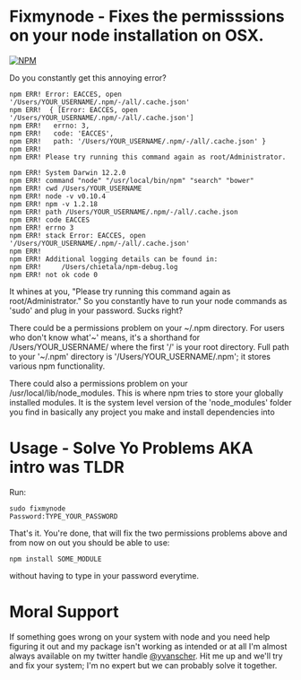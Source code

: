Fixmynode - Fixes the permisssions on your node installation on OSX.
============================================================
[![NPM](https://nodei.co/npm/fixmynode.png?downloads=true&downloadRank=true&stars=true)](https://nodei.co/npm/fixmynode/)

Do you constantly get this annoying error?
```
npm ERR! Error: EACCES, open '/Users/YOUR_USERNAME/.npm/-/all/.cache.json'
npm ERR!  { [Error: EACCES, open '/Users/YOUR_USERNAME/.npm/-/all/.cache.json']
npm ERR!   errno: 3,
npm ERR!   code: 'EACCES',
npm ERR!   path: '/Users/YOUR_USERNAME/.npm/-/all/.cache.json' }
npm ERR!
npm ERR! Please try running this command again as root/Administrator.

npm ERR! System Darwin 12.2.0
npm ERR! command "node" "/usr/local/bin/npm" "search" "bower"
npm ERR! cwd /Users/YOUR_USERNAME
npm ERR! node -v v0.10.4
npm ERR! npm -v 1.2.18
npm ERR! path /Users/YOUR_USERNAME/.npm/-/all/.cache.json
npm ERR! code EACCES
npm ERR! errno 3
npm ERR! stack Error: EACCES, open '/Users/YOUR_USERNAME/.npm/-/all/.cache.json'
npm ERR!
npm ERR! Additional logging details can be found in:
npm ERR!     /Users/chietala/npm-debug.log
npm ERR! not ok code 0
```
It whines at you, "Please try running this command again as root/Administrator." So you
constantly have to run your node commands as 'sudo' and plug in your password. Sucks
right?

There could be a permissions problem on your ~/.npm directory. For users who don't know
what'~' means, it's a shorthand for /Users/YOUR_USERNAME/ where the first '/' is your
root directory. Full path to your '~/.npm' directory is '/Users/YOUR_USERNAME/.npm'; it
stores various npm functionality.

There could also a permissions problem on your /usr/local/lib/node_modules. This is where
npm tries to store your globally installed modules. It is the system level version of
the 'node_modules' folder you find in basically any project you make and install
dependencies into

Usage - Solve Yo Problems AKA intro was TLDR
=================
Run:
```
sudo fixmynode
Password:TYPE_YOUR_PASSWORD
```
That's it. You're done, that will fix the two permissions problems above and from now on out you should be able to use:
```
npm install SOME_MODULE
```
without having to type in your password everytime.


Moral Support
=============
If something goes wrong on your system with node and you need help figuring it out and my
package isn't working as intended or at all I'm almost always available on my twitter
handle <a href="https://twitter.com/yvanscher">@yvanscher</a>. Hit me up and we'll try
and fix your system; I'm no expert but we can probably solve it together.
